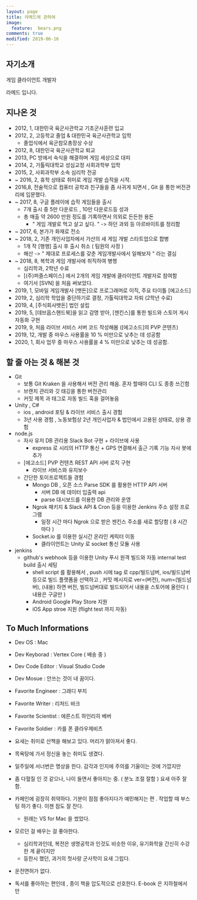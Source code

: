```yaml
---
layout: page
title: 라메드에 관하여
image:
  feature:  bears.png
comments: true
modified: 2019-06-16
---
```


## 자기소개

게임 클라이언트 개발자 

라메드 입니다.  
 

## 지나온 것

- 2012, 1, 대한민국 육군사관학교 기초군사훈련 입교
- 2012, 2, 고등학교 졸업 & 대한민국 육군사관학교 입학 
  - 졸업식에서 육군참모총장상 수상 
- 2012, 8, 대한민국 육군사관학교 퇴교
- 2013, PC 방에서 숙식을 해결하며 게임 세상으로 대피
- 2014, 2, 가톨릭대학교 성심교정 사회과학부 입학
- 2015, 2, 사회과학부 소속 심리학 전공
- ~ 2016, 2, 휴학 상태로 취미로 게임 개발 습작을 시작.
- 2016,8, 전술적으로 컴퓨터 공학과 친구들을 좀 사귀게 되면서 , Git 을 통한 버전관리에 입문했다. 
- ~ 2017, 8, 구글 플레이에 습작 게임들을 출시
  - 7개 출시 중 5만 다운로드 , 10만 다운로드등 성과
  - 총 매출 약 2600 만원 정도를 기록하면서 의외로 든든한 용돈 
    - " 게임 개발로 먹고 살고 싶다. " -> 하던 과외 등 아르바이트를 정리함
- ~ 2017, 6, 본가가 화재로 전소 
- ~ 2018, 2, 기존 개인사업자에서 가산의 새 게임 개발 스타트업으로 합병
  - 1개 작 [행행] 출시 후 출시 취소 ( 팀원의 사정 )
  - 해산 -> " 제대로 프로세스를 갖춘 게임개발사에서 일해보자 " 라는 결심
- ~ 2018, 8, 복학과 게임 개발사에 취직하여 병행
  - 심리학과, 2학년 수료
  - [(주)퍼즐스페이스] 에서 2개의 게임 개발에 클라이언트 개발자로 참여함 
  - 여기서 [SVN] 을 처음 써보았다.
- 2019, 1, 모바일 게임개발사 [뱃돈]으로 프로그래머로 이직, 주요 타이틀 [에고소드]
- 2019, 2, 심리학 학업을 중단하기로 결정, 가톨릭대학교 자퇴 (2학년 수료)
- 2019, 4, [주식회사뱃돈] 법인 설립
- 2019, 5, [데브옵스핸드북]을 읽고 감명 받아, [젠킨스]를 통한 빌드와 스토어 게시 자동화 구현
- 2019, 9, 처음 라이브 서비스 서버 코드 작성해봄 ([에고소드]의 PVP 콘텐츠)
- 2019, 12, 개발 중 마우스 사용률을 10 % 미만으로 낮추는 데 성공함 
- 2020, 1, 회사 업무 중 마우스 사용률을 4 % 미만으로 낮추는 데 성공함. 

## 할 줄 아는 것 & 해본 것
- Git
  - 보통 Git Kraken 을 사용해서 버전 관리 해옴. 혼자 할때야 CLI 도 종종 쓰긴함 
  - 브랜치 관리와 깃 태깅을 통한 버전관리 
  - 커밋 제목 과 태그로 자동 빌드 훅을 걸어놓음
- Unity , C# 
  - ios , android 포팅 & 라이브 서비스 출시 경험 
  - 3년 사용 경험 , 노동보험상 2년 개인사업자 & 법인에서 고용된 상태로, 상용 경험 
- node.js 
  - 자사 유저 DB 관리용 Slack Bot 구현 + 라이브에 사용 
  	- express 로 시리의 HTTP 통신 + GPS 연결해서 출근 기록 기능 자사 봇에 추가	
  - [에고소드] PVP 컨텐츠 REST API 서버 로직 구현 
	- 라이브 서비스와 유지보수 
  - 간단한 토이프로젝트들 경험
    - Mongo DB , 오픈 소스 Parse SDK 를 활용한 HTTP API 서버 
      - 서버 DB 에 데이터 입출력 api 
      - parse 대시보드를 이용한 DB 관리와 운영
    - Ngrok 패키지 & Slack API & Cron 등을 이용한 Jenkins 주소 설정 프로그램
      - 일정 시간 마다 Ngrok 으로 받은 젠킨스 주소를 새로 할당함 ( 8 시간 마다 )
    - Socket.io 를 이용한 실시간 온라인 케릭터 이동 
      - 클라이언트는 Unity 로 socket 통신 모듈 사용 
- jenkins 
  - github's webhook 등을 이용한 Unity 푸시 원격 빌드와 자동 internal test build 출시 세팅
    - shell script 를 활용해서 , push 시에 tag 로 cpp/빌드넘버, ios/빌드넘버 등으로 빌드 플랫폼을 선택하고 , 커밋 메시지로 ver=(버전), num=(빌드넘버), (내용) 하면 버전, 빌드넘버대로 빌드되어서 내용을 스토어에 올린다 ( 내용은 구글만 )
    - Android Google Play Store 지원 
    - iOS App stroe 지원 (flight test 까지 자동)


## To Much Informations
- Dev OS : Mac 
- Dev Keyborad : Vertex Core ( 배송 중 )
- Dev Code Editor : Visual Studio Code
- Dev Mosue : 안쓰는 것이 내 꿈이다. 

- Favorite Engineer : 그래디 부치 
- Favorite Writer : 리처드 바크
- Favorite Scientist : 에른스트 하인리히 베버 
- Favorite Soldier : 카를 폰 클라우제비츠

- 요새는 취미로 산책을 해보고 있다. 머리가 맑아져서 좋다. 
- 목욕탕에 가서 정신을 놓는 취미도 생겼다. 
- 일주일에 서너번은 명상을 한다. 감각과 인지에 주의를 기울이는 것에 가깝지만 
- 좀 다혈질 인 것 같으나, 나이 들면서 좋아지는 중. ( 분노 조절 잘함 ) 요새 아주 잘함. 
- 카페인에 굉장히 취약하다. 기분이 점점 좋아지다가 예민해지는 편 . 작업할 때 부스팅 하기 좋다. 이젠 잠도 잘 잔다.
  - 원래는 VS for Mac 을 썼었다. 
- 모르던 걸 배우는 걸 좋아한다. 
  - 심리학과인데, 복전은 생명공학과 인것도 비슷한 이유, 유기화학을 간신히 수강한 게 끝이지만 
  - 등한시 했던, 과거의 첫사랑 군사학이 요새 그립다. 
- 운전면허가 없다. 
- 독서를 좋아하는 편인데 , 종이 책을 압도적으로 선호한다. E-book 은 지하철에서만 
